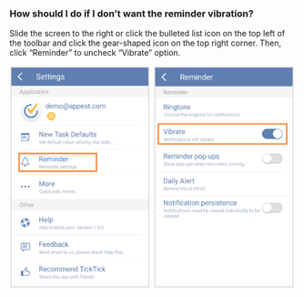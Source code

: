 ### How should I do if I don’t want the reminder vibration?
Slide the screen to the right or click the bulleted list icon on the top left of the toolbar and click the gear-shaped icon on the top right corner. Then, click “Reminder” to uncheck “Vibrate” option.

![](../images/image2.5.6W2.png)

